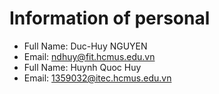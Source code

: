 # Information of personal

- Full Name: Duc-Huy NGUYEN
- Email: ndhuy@fit.hcmus.edu.vn
- Full Name: Huynh Quoc Huy
- Email: 1359032@itec.hcmus.edu.vn